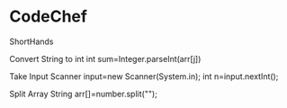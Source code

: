 # CodeChef

ShortHands

Convert String to int
  int sum=Integer.parseInt(arr[j])
  
Take Input
	Scanner input=new Scanner(System.in);
	int n=input.nextInt();
  
Split Array
	  String arr[]=number.split("");
